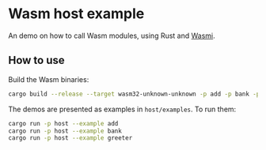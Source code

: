 # Wasm host example

An demo on how to call Wasm modules, using Rust and [Wasmi](https://github.com/paritytech/wasmi).

## How to use

Build the Wasm binaries:

```bash
cargo build --release --target wasm32-unknown-unknown -p add -p bank -p greeter
```

The demos are presented as examples in `host/examples`. To run them:

```bash
cargo run -p host --example add
cargo run -p host --example bank
cargo run -p host --example greeter
```

